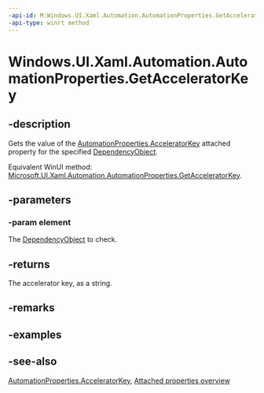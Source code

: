 ```yaml
---
-api-id: M:Windows.UI.Xaml.Automation.AutomationProperties.GetAcceleratorKey(Windows.UI.Xaml.DependencyObject)
-api-type: winrt method
---
```


<!-- Method syntax
public string GetAcceleratorKey(Windows.UI.Xaml.DependencyObject element)
-->

# Windows.UI.Xaml.Automation.AutomationProperties.GetAcceleratorKey

## -description
Gets the value of the [AutomationProperties.AcceleratorKey](automationproperties_acceleratorkey.md) attached property for the specified [DependencyObject](../windows.ui.xaml/dependencyobject.md).

Equivalent WinUI method: [Microsoft.UI.Xaml.Automation.AutomationProperties.GetAcceleratorKey](/windows/winui/api/microsoft.ui.xaml.automation.automationproperties.getacceleratorkey).

## -parameters
### -param element
The [DependencyObject](../windows.ui.xaml/dependencyobject.md) to check.

## -returns
The accelerator key, as a string.

## -remarks

## -examples

## -see-also

[AutomationProperties.AcceleratorKey](automationproperties_acceleratorkey.md), [Attached properties overview](/windows/uwp/xaml-platform/attached-properties-overview)
